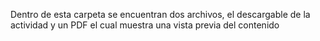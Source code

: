 Dentro de esta carpeta se encuentran dos archivos, el descargable de la actividad y un PDF el cual muestra una vista previa del contenido
